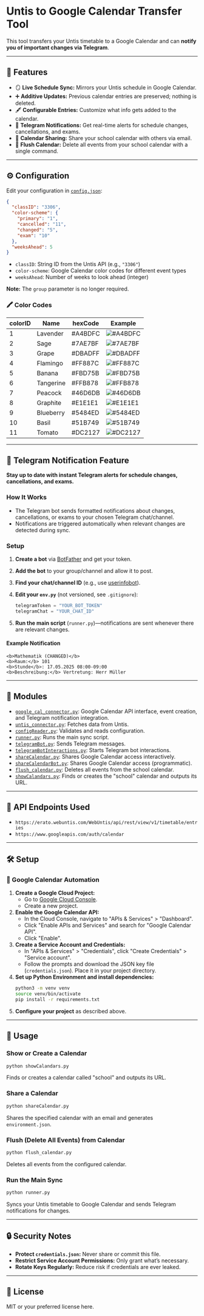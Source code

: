 # Untis to Google Calendar Transfer Tool

This tool transfers your Untis timetable to a Google Calendar and can **notify you of important changes via Telegram**.

---

## 🚀 Features

- 🪞 **Live Schedule Sync:** Mirrors your Untis schedule in Google Calendar.
- ➕ **Additive Updates:** Previous calendar entries are preserved; nothing is deleted.
- 🖋️ **Configurable Entries:** Customize what info gets added to the calendar.
- 🔔 **Telegram Notifications:** Get real-time alerts for schedule changes, cancellations, and exams.
- 👥 **Calendar Sharing:** Share your school calendar with others via email.
- 🧹 **Flush Calendar:** Delete all events from your school calendar with a single command.

---

## ⚙️ Configuration

Edit your configuration in [`config.json`](config.json):

```json
{
  "classID": "3306",
  "color-scheme": {
    "primary": "1",
    "cancelled": "11",
    "changed": "5",
    "exam": "10"
  },
  "weeksAhead": 5
}
```

- `classID`: String ID from the Untis API (e.g., `"3306"`)
- `color-scheme`: Google Calendar color codes for different event types
- `weeksAhead`: Number of weeks to look ahead (integer)

**Note:** The `group` parameter is no longer required.

### 🖍️ Color Codes

| colorID | Name      | hexCode   | Example                |
| ------- | --------- | --------- | ---------------------- |
| 1       | Lavender  | #A4BDFC   | ![#A4BDFC](https://via.placeholder.com/20/A4BDFC/000000?text=+) |
| 2       | Sage      | #7AE7BF   | ![#7AE7BF](https://via.placeholder.com/20/7AE7BF/000000?text=+) |
| 3       | Grape     | #DBADFF   | ![#DBADFF](https://via.placeholder.com/20/DBADFF/000000?text=+) |
| 4       | Flamingo  | #FF887C   | ![#FF887C](https://via.placeholder.com/20/FF887C/000000?text=+) |
| 5       | Banana    | #FBD75B   | ![#FBD75B](https://via.placeholder.com/20/FBD75B/000000?text=+) |
| 6       | Tangerine | #FFB878   | ![#FFB878](https://via.placeholder.com/20/FFB878/000000?text=+) |
| 7       | Peacock   | #46D6DB   | ![#46D6DB](https://via.placeholder.com/20/46D6DB/000000?text=+) |
| 8       | Graphite  | #E1E1E1   | ![#E1E1E1](https://via.placeholder.com/20/E1E1E1/000000?text=+) |
| 9       | Blueberry | #5484ED   | ![#5484ED](https://via.placeholder.com/20/5484ED/000000?text=+) |
| 10      | Basil     | #51B749   | ![#51B749](https://via.placeholder.com/20/51B749/000000?text=+) |
| 11      | Tomato    | #DC2127   | ![#DC2127](https://via.placeholder.com/20/DC2127/000000?text=+) |

---

## 📢 Telegram Notification Feature

**Stay up to date with instant Telegram alerts for schedule changes, cancellations, and exams.**

### How It Works

- The Telegram bot sends formatted notifications about changes, cancellations, or exams to your chosen Telegram chat/channel.
- Notifications are triggered automatically when relevant changes are detected during sync.

### Setup

1. **Create a bot** via [BotFather](https://t.me/botfather) and get your token.
2. **Add the bot** to your group/channel and allow it to post.
3. **Find your chat/channel ID** (e.g., use [userinfobot](https://t.me/userinfobot)).
4. **Edit your `env.py`** (not versioned, see `.gitignore`):

    ```python
    telegramToken = "YOUR_BOT_TOKEN"
    telegramChat = "YOUR_CHAT_ID"
    ```

5. **Run the main script** (`runner.py`)—notifications are sent whenever there are relevant changes.

#### Example Notification

```
<b>Mathematik (CHANGED)</b>
<b>Raum:</b> 101
<b>Stunde</b>: 17.05.2025 08:00-09:00
<b>Beschreibung:</b> Vertretung: Herr Müller
```

---

## 🧩 Modules

- [`google_cal_connector.py`](google_cal_connector.py): Google Calendar API interface, event creation, and Telegram notification integration.
- [`untis_connector.py`](untis_connector.py): Fetches data from Untis.
- [`configReader.py`](configReader.py): Validates and reads configuration.
- [`runner.py`](runner.py): Runs the main sync script.
- [`telegramBot.py`](telegramBot.py): Sends Telegram messages.
- [`telegramBotInteractions.py`](telegramBotInteractions.py): Starts Telegram bot interactions.
- [`shareCalendar.py`](shareCalendar.py): Shares Google Calendar access interactively.
- [`shareCalendarBot.py`](shareCalendarBot.py): Shares Google Calendar access (programmatic).
- [`flush_calendar.py`](flush_calendar.py): Deletes all events from the school calendar.
- [`showCalandars.py`](showCalandars.py): Finds or creates the "school" calendar and outputs its URL.

---

## 🔌 API Endpoints Used

- `https://erato.webuntis.com/WebUntis/api/rest/view/v1/timetable/entries`
- `https://www.googleapis.com/auth/calendar`

---

## 🛠️ Setup

### 📅 Google Calendar Automation

1. **Create a Google Cloud Project:**
    - Go to [Google Cloud Console](https://console.cloud.google.com/).
    - Create a new project.
2. **Enable the Google Calendar API:**
    - In the Cloud Console, navigate to "APIs & Services" > "Dashboard".
    - Click "Enable APIs and Services" and search for "Google Calendar API".
    - Click "Enable".
3. **Create a Service Account and Credentials:**
    - In "APIs & Services" > "Credentials", click "Create Credentials" > "Service account".
    - Follow the prompts and download the JSON key file (`credentials.json`). Place it in your project directory.
4. **Set up Python Environment and install dependencies:**
    ```sh
    python3 -m venv venv
    source venv/bin/activate
    pip install -r requirements.txt
    ```
5. **Configure your project** as described above.

---

## 🚀 Usage

### Show or Create a Calendar

```sh
python showCalandars.py
```
Finds or creates a calendar called "school" and outputs its URL.

### Share a Calendar

```sh
python shareCalendar.py
```
Shares the specified calendar with an email and generates `environment.json`.

### Flush (Delete All Events) from Calendar

```sh
python flush_calendar.py
```
Deletes all events from the configured calendar.

### Run the Main Sync

```sh
python runner.py
```
Syncs your Untis timetable to Google Calendar and sends Telegram notifications for changes.

---

## 🔒 Security Notes

- **Protect `credentials.json`:** Never share or commit this file.
- **Restrict Service Account Permissions:** Only grant what’s necessary.
- **Rotate Keys Regularly:** Reduce risk if credentials are ever leaked.

---

## 📄 License

MIT or your preferred license here.
